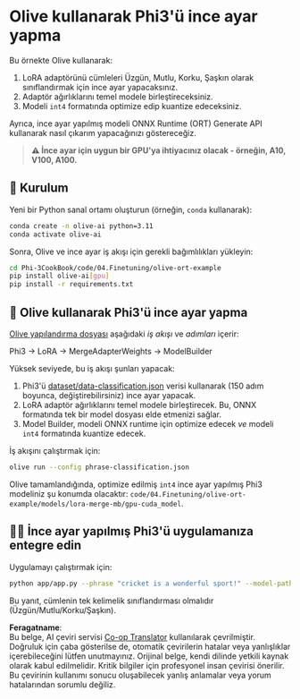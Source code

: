 <!--
CO_OP_TRANSLATOR_METADATA:
{
  "original_hash": "4164123a700fecd535d850f09506d72a",
  "translation_date": "2025-07-16T16:03:33+00:00",
  "source_file": "code/03.Finetuning/olive-ort-example/README.md",
  "language_code": "tr"
}
-->
# Olive kullanarak Phi3'ü ince ayar yapma

Bu örnekte Olive kullanarak:

1. LoRA adaptörünü cümleleri Üzgün, Mutlu, Korku, Şaşkın olarak sınıflandırmak için ince ayar yapacaksınız.
1. Adaptör ağırlıklarını temel modele birleştireceksiniz.
1. Modeli `int4` formatında optimize edip kuantize edeceksiniz.

Ayrıca, ince ayar yapılmış modeli ONNX Runtime (ORT) Generate API kullanarak nasıl çıkarım yapacağınızı göstereceğiz.

> **⚠️ İnce ayar için uygun bir GPU'ya ihtiyacınız olacak - örneğin, A10, V100, A100.**

## 💾 Kurulum

Yeni bir Python sanal ortamı oluşturun (örneğin, `conda` kullanarak):

```bash
conda create -n olive-ai python=3.11
conda activate olive-ai
```

Sonra, Olive ve ince ayar iş akışı için gerekli bağımlılıkları yükleyin:

```bash
cd Phi-3CookBook/code/04.Finetuning/olive-ort-example
pip install olive-ai[gpu]
pip install -r requirements.txt
```

## 🧪 Olive kullanarak Phi3'ü ince ayar yapma
[Olive yapılandırma dosyası](../../../../../code/03.Finetuning/olive-ort-example/phrase-classification.json) aşağıdaki *iş akışı* ve *adımları* içerir:

Phi3 -> LoRA -> MergeAdapterWeights -> ModelBuilder

Yüksek seviyede, bu iş akışı şunları yapacak:

1. Phi3'ü [dataset/data-classification.json](../../../../../code/03.Finetuning/olive-ort-example/dataset/dataset-classification.json) verisi kullanarak (150 adım boyunca, değiştirebilirsiniz) ince ayar yapacak.
1. LoRA adaptör ağırlıklarını temel modele birleştirecek. Bu, ONNX formatında tek bir model dosyası elde etmenizi sağlar.
1. Model Builder, modeli ONNX runtime için optimize edecek *ve* modeli `int4` formatında kuantize edecek.

İş akışını çalıştırmak için:

```bash
olive run --config phrase-classification.json
```

Olive tamamlandığında, optimize edilmiş `int4` ince ayar yapılmış Phi3 modeliniz şu konumda olacaktır: `code/04.Finetuning/olive-ort-example/models/lora-merge-mb/gpu-cuda_model`.

## 🧑‍💻 İnce ayar yapılmış Phi3'ü uygulamanıza entegre edin

Uygulamayı çalıştırmak için:

```bash
python app/app.py --phrase "cricket is a wonderful sport!" --model-path models/lora-merge-mb/gpu-cuda_model
```

Bu yanıt, cümlenin tek kelimelik sınıflandırması olmalıdır (Üzgün/Mutlu/Korku/Şaşkın).

**Feragatname**:  
Bu belge, AI çeviri servisi [Co-op Translator](https://github.com/Azure/co-op-translator) kullanılarak çevrilmiştir. Doğruluk için çaba gösterilse de, otomatik çevirilerin hatalar veya yanlışlıklar içerebileceğini lütfen unutmayınız. Orijinal belge, kendi dilinde yetkili kaynak olarak kabul edilmelidir. Kritik bilgiler için profesyonel insan çevirisi önerilir. Bu çevirinin kullanımı sonucu oluşabilecek yanlış anlamalar veya yorum hatalarından sorumlu değiliz.